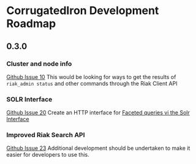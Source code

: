 # CorrugatedIron Development Roadmap

## 0.3.0
### Cluster and node info

[Github Issue 10](https://github.com/DistributedNonsense/CorrugatedIron/issues/10)
This would be looking for ways to get the results of `riak_admin status` and other commands through the Riak Client API

### SOLR Interface
[Github Issue 20](https://github.com/DistributedNonsense/CorrugatedIron/issues/20)
Create an HTTP interface for [Faceted queries vi the Solr Interface](http://wiki.basho.com/Riak-Search---Querying.html#Faceted-Queries-via-the-Solr-Interface)

### Improved Riak Search API
[Github Issue 23](url:https://github.com/DistributedNonsense/CorrugatedIron/issues/23) Additional development should be undertaken to make it easier for developers to use this.

